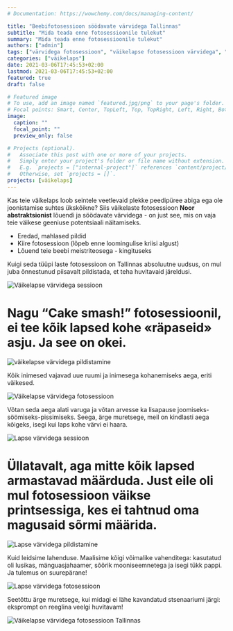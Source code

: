 ```yaml
---
# Documentation: https://wowchemy.com/docs/managing-content/

title: "Beebifotosessioon söödavate värvidega Tallinnas"
subtitle: "Mida teada enne fotosessioonile tulekut"
summary: "Mida teada enne fotosessioonile tulekut"
authors: ["admin"]
tags: ["värvidega fotosessioon", "väikelapse fotosessioon värvidega", "pildistamine värvidega"]
categories: ["väikelaps"]
date: 2021-03-06T17:45:53+02:00
lastmod: 2021-03-06T17:45:53+02:00
featured: true
draft: false

# Featured image
# To use, add an image named `featured.jpg/png` to your page's folder.
# Focal points: Smart, Center, TopLeft, Top, TopRight, Left, Right, BottomLeft, Bottom, BottomRight.
image:
  caption: ""
  focal_point: ""
  preview_only: false

# Projects (optional).
#   Associate this post with one or more of your projects.
#   Simply enter your project's folder or file name without extension.
#   E.g. `projects = ["internal-project"]` references `content/project/deep-learning/index.md`.
#   Otherwise, set `projects = []`.
projects: [väikelaps]
---
```

Kas teie väikelaps loob seintele veetlevaid plekke peedipüree abiga ega ole joonistamise suhtes ükskõikne?
Siis väikelaste fotosessioon **Noor abstraktsionist** lõuendi ja söödavate värvidega - on just see, mis on vaja teie väikese geeniuse potentsiaali näitamiseks.

* Eredad, mahlased pildid
* Kiire fotosessioon (lõpeb enne loomingulise kriisi algust)
* Lõuend teie beebi meistriteosega - kingituseks

Kuigi seda tüüpi laste fotosessioon on Tallinnas absoluutne uudsus, on mul juba õnnestunud piisavalt pildistada, et teha huvitavaid järeldusi.

![Väikelapse värvidega sessioon](./vaikelapse-fotosessioon-1.jpg)

# Nagu “Cake smash!” fotosessioonil, ei tee kõik lapsed kohe «räpaseid» asju. Ja see on okei.

![väikelapse värvidega pildistamine](./vaikelapse-fotosessioon-2.jpg)

Kõik inimesed vajavad uue ruumi ja inimesega kohanemiseks aega, eriti väikesed.

![Väikelapse värvidega fotosessioon](./vaikelapse-fotosessioon-3.jpg)

Võtan seda aega alati varuga ja võtan arvesse ka lisapause joomiseks-söömiseks-pissimiseks. Seega, ärge muretsege, meil on kindlasti aega kõigeks, isegi kui laps kohe värvi ei haara.

![Lapse värvidega sessioon](./vaikelapse-fotosessioon-4.jpg)

# Üllatavalt, aga mitte kõik lapsed armastavad määrduda. Just eile oli mul fotosessioon väikse printsessiga, kes ei tahtnud oma magusaid sõrmi määrida.

![Lapse värvidega pildistamine](./vaikelapse-fotosessioon-5.jpg)

Kuid leidsime lahenduse. Maalisime kõigi võimalike vahenditega: kasutatud oli lusikas, mänguasjahaamer, sõõrik mooniseemnetega ja isegi tükk pappi. Ja tulemus on suurepärane!

![Lapse värvidega fotosessioon](./vaikelapse-fotosessioon-6.jpg)

Seetõttu ärge muretsege, kui midagi ei lähe kavandatud stsenaariumi järgi: eksprompt on reeglina veelgi huvitavam!

![Väikelapse värvidega fotosessioon Tallinnas](./vaikelapse-fotosessioon-7.jpg)



